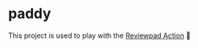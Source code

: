 # paddy

This project is used to play with the [Reviewpad Action](https://reviewpad.com) :raised_hands:
